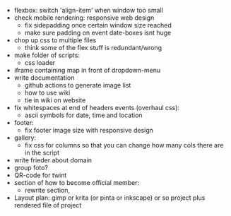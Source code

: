 * flexbox: switch 'align-item' when window too small
* check mobile rendering: responsive web design
    * fix sidepadding once certain window size reached
    * make sure padding on event date-boxes isnt huge
* chop up css to multiple files
    * think some of the flex stuff is redundant/wrong
* make folder of scripts:
    * css loader
* iframe containing map in front of dropdown-menu
* write documentation
    * github actions to generate image list
    * how to use wiki
    * tie in wiki on website
* fix whitespaces at end of headers
events (overhaul css):
    * ascii symbols for date, time and location
* footer:
    * fix footer image size with responsive design
* gallery:
    * fix css for columns so that you can change how many cols there are in the script
* write frieder about domain
* group foto?
* QR-code for twint
* section of how to become official member:
    * rewrite section, 
* Layout plan: gimp or krita (or pinta or inkscape) or so project plus rendered file of project
